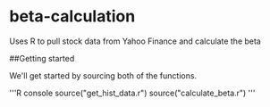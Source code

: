 # beta-calculation
Uses R to pull stock data from Yahoo Finance and calculate the beta

##Getting started

We'll get started by sourcing both of the functions.

'''R console
source("get_hist_data.r")
source("calculate_beta.r")
'''
